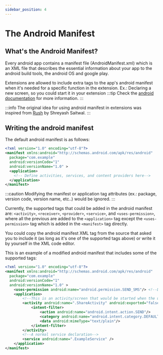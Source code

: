 ```yaml
---
sidebar_position: 4
---
```


# The Android Manifest

## What's the Android Manifest?
Every android app contains a manifest file (AndroidManifest.xml) which is an XML file that describes the essential information about your app to the android build tools, the android OS and google play.

Extensions are allowed to include extra tags to the app's android manifest when it's needed for a specific function in the extension.
Ex.: Declaring a new screen, so you could start it in your extension
:::tip
Check the [android documentation](https://developer.android.com/guide/topics/manifest/manifest-intro) for more information.
:::

:::info
The original idea for using android manifest in extensions was inspired from [Rush](https://github.com/shreyashsaitwal/rush-cli) by Shreyash Saitwal.
:::
## Writing the android manifest

The default android manifest is as follows:
```xml
<?xml version="1.0" encoding="utf-8"?>
<manifest xmlns:android="http://schemas.android.com/apk/res/android"
  package="com.example"
  android:versionCode="1"
  android:versionName="1.0" >
  <application>
    <!-- Define activities, services, and content providers here-->
  </application>
</manifest>
```
:::caution
Modifying the manifest or application tag attributes (ex.: package, version code, version name, etc..) would be ignored.
:::

Currently, the supported tags that could be added in the android manifest are: `<activity>`, `<receiver>`, `<provider>`, `<service>`, and `<uses-permission>`, where all the previous are added to the `<application>` tag except the `<uses-permission>` tag which is added in the `<manifest>` tag directly.

You could copy the android manifest XML tag from the source that asked you to include it (as long as it's one of the supported tags above) or write it by yourself in the XML code editor.

This is an example of a modified android manifest that includes some of the supported tags:

```xml
<?xml version="1.0" encoding="utf-8"?>
<manifest xmlns:android="http://schemas.android.com/apk/res/android"
  package="com.example"
  android:versionCode="1"
  android:versionName="1.0" >
	<uses-permission android:name="android.permission.SEND_SMS"/> <!--Declares the SEND_SMS permission in the app's manifest-->
	<application>
		<!--This is an activity/screen that would be started when the user shares a text to the app.-->
		<activity android:name=".ShareActivity" android:exported="false">
			<intent-filter>
				<action android:name="android.intent.action.SEND"/>
				<category android:name="android.intent.category.DEFAULT"/>
				<data android:mimeType="text/plain"/>
			</intent-filter>
		</activity>
		<!--A normal service declaration-->
		<service android:name=".ExampleService" />
	</application>
</manifest>
```
